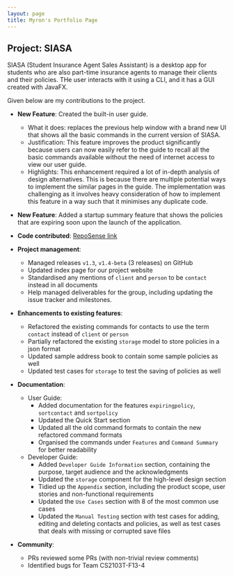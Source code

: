 ```yaml
---
layout: page
title: Myron's Portfolio Page
---
```


## Project: SIASA

SIASA (Student Insurance Agent Sales Assistant) is a desktop app for students who are also part-time insurance agents to manage their clients and their policies. THe user interacts with it using a CLI, and it has a GUI created with JavaFX.

Given below are my contributions to the project.

* **New Feature**: Created the built-in user guide.
    * What it does: replaces the previous help window with a brand new UI that shows all the basic commands in the current version of SIASA.
    * Justification: This feature improves the product significantly because users can now easily refer to the guide to recall all the basic commands available without the need of internet access to view our user guide.
    * Highlights: This enhancement required a lot of in-depth analysis of design alternatives. This is because there are multiple potential ways to implement the similar pages in the guide. The implementation was challenging as it involves heavy consideration of how to implement this feature in a way such that it minimises any duplicate code.

* **New Feature**: Added a startup summary feature that shows the policies that are expiring soon upon the launch of the application.

* **Code contributed**: [RepoSense link](https://nus-cs2103-ay2122s1.github.io/tp-dashboard/?search=meerian&sort=groupTitle&sortWithin=title&timeframe=commit&mergegroup=&groupSelect=groupByRepos&breakdown=true&checkedFileTypes=docs~functional-code~test-code~other&since=2021-09-17)

* **Project management**:
    * Managed releases `v1.3`, `v1.4-beta` (3 releases) on GitHub
    * Updated index page for our project website
    * Standardised any mentions of `client` and `person` to be `contact` instead in all documents
    * Help managed deliverables for the group, including updating the issue tracker and milestones.

* **Enhancements to existing features**:
    * Refactored the existing commands for contacts to use the term `contact` instead of `client` or `person`
    * Partially refactored the existing `storage` model to store policies in a json format
    * Updated sample address book to contain some sample policies as well
    * Updated test cases for `storage` to test the saving of policies as well

* **Documentation**:
    * User Guide:
        * Added documentation for the features `expiringpolicy`, `sortcontact` and `sortpolicy`
        * Updated the Quick Start section
        * Updated all the old command formats to contain the new refactored command formats
        * Organised the commands under `Features` and `Command Summary` for better readability
    * Developer Guide:
        * Added `Developer Guide Information` section, containing the purpose, target audience and the acknowledgments
        * Updated the `storage` component for the high-level design section
        * Tidied up the `Appendix` section, including the product scope, user stories and non-functional requirements
        * Updated the `Use Cases` section with 8 of the most common use cases
        * Updated the `Manual Testing` section with test cases for adding, editing and deleting contacts and policies, as well as test cases that deals with missing or corrupted save files
    
* **Community**:
    * PRs reviewed some PRs (with non-trivial review comments)
    * Identified bugs for Team CS2103T-F13-4
